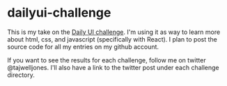# dailyui-challenge

This is my take on the [Daily UI challenge](https://www.dailyui.co). I'm using it as way to learn more about
html, css, and javascript (specifically with React). I plan to post the source code for all my entries on my
github account.

If you want to see the results for each challenge, follow me on twitter @tajwelljones. I'll also have a link to the twitter post under each challenge directory.